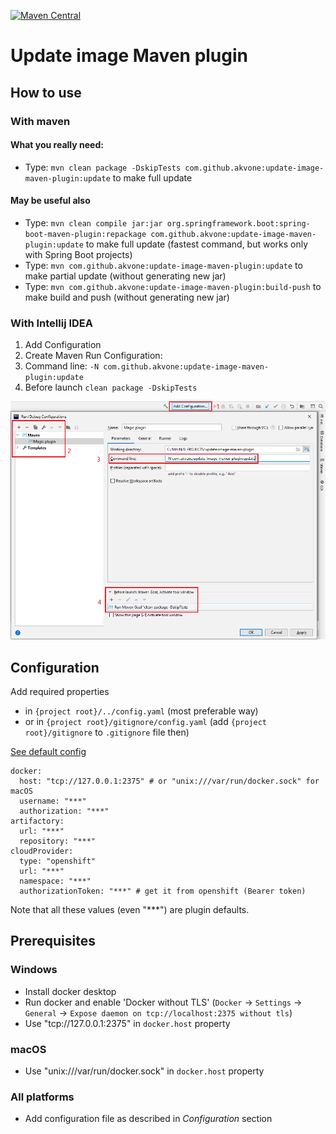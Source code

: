[![Maven Central](https://img.shields.io/maven-central/v/com.github.akvone/update-image-maven-plugin)](https://search.maven.org/artifact/com.github.akvone/update-image-maven-plugin)

# Update image Maven plugin

## How to use 
### With maven
#### What you really need:
* Type: `mvn clean package -DskipTests com.github.akvone:update-image-maven-plugin:update` to make full update

#### May be useful also 
* Type: `mvn clean compile jar:jar org.springframework.boot:spring-boot-maven-plugin:repackage com.github.akvone:update-image-maven-plugin:update` 
  to make full update (fastest command, but works only with Spring Boot projects)
* Type: `mvn com.github.akvone:update-image-maven-plugin:update` to make partial update (without generating new jar)
* Type: `mvn com.github.akvone:update-image-maven-plugin:build-push` to make build and push (without generating new jar)

### With Intellij IDEA
1. Add Configuration
2. Create Maven Run Configuration:
3. Command line:
  `-N com.github.akvone:update-image-maven-plugin:update`
4. Before launch 
  `clean package -DskipTests`
  
![EXAMPLE](./documentation/images/How%20to.%20IntelliJ%20IDEA.png) 


## Configuration
Add required properties 
* in `{project root}/../config.yaml` (most preferable way)
* or in `{project root}/gitignore/config.yaml` (add `{project root}/gitignore` to `.gitignore` file then)

[See default config](./src/main/resources/config/default.yaml)
```
docker:
  host: "tcp://127.0.0.1:2375" # or "unix:///var/run/docker.sock" for macOS
  username: "***"
  authorization: "***"
artifactory:
  url: "***"
  repository: "***"
cloudProvider:
  type: "openshift"
  url: "***"
  namespace: "***"
  authorizationToken: "***" # get it from openshift (Bearer token)
```

Note that all these values (even "***") are plugin defaults.

## Prerequisites
### Windows
* Install docker desktop
* Run docker and enable 'Docker without TLS' (`Docker` -> `Settings` -> `General` -> `Expose daemon on tcp://localhost:2375 without tls`)
* Use "tcp://127.0.0.1:2375" in `docker.host` property

### macOS
* Use "unix:///var/run/docker.sock" in `docker.host` property

### All platforms
* Add configuration file as described in *Configuration* section
